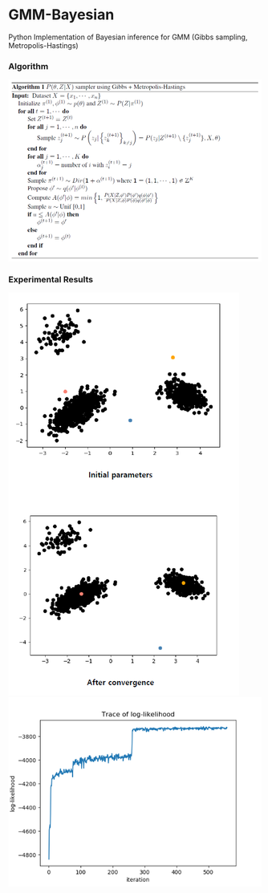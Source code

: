 # GMM-Bayesian
Python Implementation of Bayesian inference for GMM (Gibbs sampling, Metropolis-Hastings)

### Algorithm
![algorithm](./assets/algorithm.png)

### Experimental Results
![parameter](./assets/results.png)
![trace](./trace.png)
